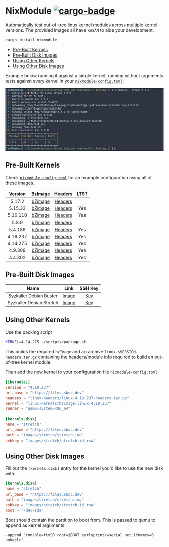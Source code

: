 
# NixModule [![cargo-badge][]][cargo-link]

Automatically test out-of-tree linux kernel modules across multiple kernel versions. The provided images all have `KASAN` to aide your development.

```sh
cargo install nixmodule
```

- [Pre-Built Kernels](#pre-built-kernels)  
- [Pre-Built Disk Images](#pre-built-disks)  
- [Using Other Kernels](#using-other-kernels)  
- [Using Other Disk Images](#using-other-disks)  


Example below running it against a single kernel, running without arguments tests against every kernel in your [`nixmodule-config.toml`](example/nixmodule-config.toml):

<p align="center">
  <img src="img/filter.png">
</p>

## Pre-Built Kernels <a name="pre-built-kernels"/>

Check [`nixmodule-config.toml`](example/nixmodule-config.toml) for an example configuration using all of these images.

| Version | BzImage   | Headers | LTS? |
| :---:   | :---:     | :---:   | :---:   | 
| 5.17.2  | [bZimage](https://files.sboc.dev/linux-kernels/bzImage-linux-5.17.2) | [Headers](https://files.sboc.dev/linux-headers/linux-5.17.2-headers.tar.gz)|    | 
| 5.15.33   | [bZimage](https://files.sboc.dev/linux-kernels/bzImage-linux-5.15.33)  | [Headers](https://files.sboc.dev/linux-headers/linux-5.15.33-headers.tar.gz)|  Yes  | 
| 5.10.110   | [bZimage](https://files.sboc.dev/linux-kernels/bzImage-linux-5.10.110)  | [Headers](https://files.sboc.dev/linux-headers/linux-5.10.110-headers.tar.gz)|  Yes  | 
| 5.8.9   | [bZimage](https://files.sboc.dev/linux-kernels/bzImage-linux-5.8.9)  | [Headers](https://files.sboc.dev/linux-headers/linux-5.8.9-headers.tar.gz)|    | 
| 5.4.188 | [bZimage](https://files.sboc.dev/linux-kernels/bzImage-linux-5.4.188)| [Headers](https://files.sboc.dev/linux-headers/linux-5.4.188-headers.tar.gz)| Yes  | 
| 4.19.237| [bZimage](https://files.sboc.dev/linux-kernels/bzImage-linux-4.19.237) | [Headers](https://files.sboc.dev/linux-headers/linux-4.19.237-headers.tar.gz)| Yes  | 
| 4.14.275| [bZimage](https://files.sboc.dev/linux-kernels/bzImage-linux-4.14.275) | [Headers](https://files.sboc.dev/linux-headers/linux-4.14.275-headers.tar.gz)| Yes | 
| 4.9.309| [bZimage](https://files.sboc.dev/linux-kernels/bzImage-linux-4.9.309) | [Headers](https://files.sboc.dev/linux-headers/linux-4.4.309-headers.tar.gz)| Yes  | 
| 4.4.302| [bZimage](https://files.sboc.dev/linux-kernels/bzImage-linux-4.4.302) | [Headers](https://files.sboc.dev/linux-headers/linux-4.4.302-headers.tar.gz)| Yes | 

## Pre-Built Disk Images <a name="pre-built-disks"/>

| Name    | Link      | SSH Key |
| :---:   | :---:     | :---:   |
| Syzkaller Debian Buster   | [Image](https://files.sboc.dev/images/syzkaller-buster/buster.img)  | [Key](https://files.sboc.dev/images/syzkaller-buster/buster.id_rsa)  
| Syzkaller Debian Stretch   | [Image](https://files.sboc.dev/images/syzkaller-stretch/stretch.img)  | [Key](https://files.sboc.dev/images/syzkaller-stretch/stretch.id_rsa)  

## Using Other Kernels <a name="using-other-kernels"/>

Use the packing script

```sh
KERNEL=4.14.275 ./scripts/package.sh
```

This builds the required `bzImage` and an archive `linux-$VERSION-headers.tar.gz` containing the headers/module info required to build an out-of-tree kernel module.

Then add the new kernel to your configuration file `nixmodule-config.toml`:

```toml
[[kernels]]
version = "4.19.237"
url_base = "https://files.sboc.dev"
headers = "linux-headers/linux-4.19.237-headers.tar.gz" 
kernel = "linux-kernels/bzImage-linux-4.19.237"
runner = "qemu-system-x86_64"

[kernels.disk]
name = "stretch"
url_base = "https://files.sboc.dev"
path = "images/stretch/stretch.img"
sshkey = "images/stretch/stretch.id_rsa"
```


## Using Other Disk Images <a name="using-other-disks"/>

Fill out the `[kernels.disk]` entry for the kernel you'd like to use the new disk with:

```toml
[kernels.disk]
name = "stretch"
url_base = "https://files.sboc.dev"
path = "images/stretch/stretch.img"
sshkey = "images/stretch/stretch.id_rsa"
boot = "/dev/sda"
```

Boot should contain the partition to boot from. This is passed to qemu to append as kernel arguments:

```
-append "console=ttyS0 root=$BOOT earlyprintk=serial net.ifnames=0 nokaslr"
```

[//]: # (badges/links)
[cargo-badge]: https://img.shields.io/crates/v/nixmodule.svg?label=crates.io
[cargo-link]: https://crates.io/crates/nixmodule
